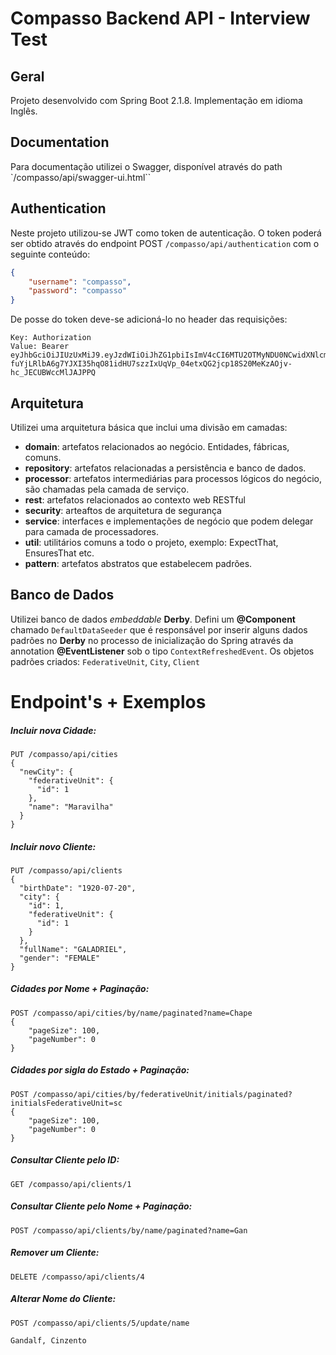 # Compasso Backend API - Interview Test

## Geral
Projeto desenvolvido com Spring Boot 2.1.8. Implementação em idioma Inglês.

## Documentation
Para documentação utilizei o Swagger, disponível através do path `/compasso/api/swagger-ui.html``

## Authentication
Neste projeto utilizou-se JWT como token de autenticação. O token poderá ser obtido através do endpoint POST ``/compasso/api/authentication`` com o seguinte conteúdo:
```json
{
    "username": "compasso",
    "password": "compasso"
}
```
De posse do token deve-se adicioná-lo no header das requisições:
````
Key: Authorization
Value: Bearer eyJhbGciOiJIUzUxMiJ9.eyJzdWIiOiJhZG1pbiIsImV4cCI6MTU2OTMyNDU0NCwidXNlcm5hbWUiOiJhZG1pbiJ9.zJk-fuYjLRlbA6g7YJXI35hqO81idHU7szzIxUqVp_04etxQG2jcp18S20MeKzAOjv-hc_JECUBWccMlJAJPPQ

````

## Arquitetura
Utilizei uma arquitetura básica que inclui uma divisão em camadas:
- **domain**: artefatos relacionados ao negócio. Entidades, fábricas, comuns.
- **repository**: artefatos relacionadas a persistência e banco de dados.
- **processor**: artefatos intermediárias para processos lógicos do negócio, são chamadas pela camada de serviço.
- **rest**: artefatos relacionados ao contexto web RESTful
- **security**: arteaftos de arquitetura de segurança
- **service**: interfaces e implementações de negócio que podem delegar para camada de processadores.
- **util**: utilitários comuns a todo o projeto, exemplo: ExpectThat, EnsuresThat etc.
- **pattern**: artefatos abstratos que estabelecem padrões.

## Banco de Dados
Utilizei banco de dados *embeddable* **Derby**. Defini um **@Component** chamado ``DefaultDataSeeder`` que é responsável por inserir alguns dados padrões no **Derby** no processo de inicialização do Spring através da annotation **@EventListener** sob o tipo ``ContextRefreshedEvent``. Os objetos padrões criados: ``FederativeUnit``, ``City``, ``Client``

# Endpoint's + Exemplos
##### Incluir nova Cidade: 
```
PUT /compasso/api/cities
{
  "newCity": {
    "federativeUnit": {
      "id": 1
    },
    "name": "Maravilha"
  }
}
```

##### Incluir novo Cliente:
```
PUT /compasso/api/clients
{
  "birthDate": "1920-07-20",
  "city": {
  	"id": 1,
    "federativeUnit": {
      "id": 1
    }
  },
  "fullName": "GALADRIEL",
  "gender": "FEMALE"
}
```
##### Cidades por Nome + Paginação:
```
POST /compasso/api/cities/by/name/paginated?name=Chape
{
    "pageSize": 100,
    "pageNumber": 0
}
```
#####  Cidades por sigla do Estado + Paginação:
```
POST /compasso/api/cities/by/federativeUnit/initials/paginated?initialsFederativeUnit=sc
{
    "pageSize": 100,
    "pageNumber": 0
}
```
##### Consultar Cliente pelo ID: 
```
GET /compasso/api/clients/1
```

##### Consultar Cliente pelo Nome + Paginação:
```
POST /compasso/api/clients/by/name/paginated?name=Gan
```

##### Remover um Cliente:
```
DELETE /compasso/api/clients/4
```
##### Alterar Nome do Cliente: 
```
POST /compasso/api/clients/5/update/name

Gandalf, Cinzento
```




